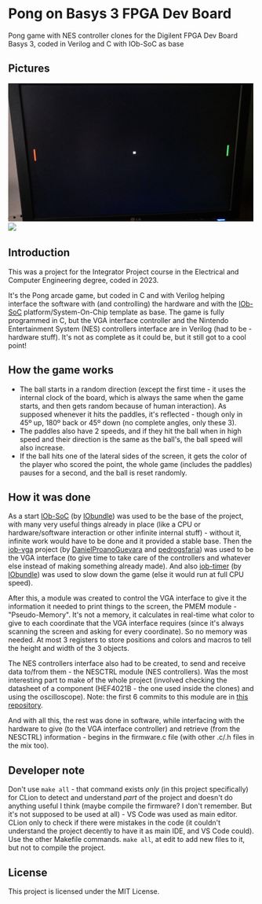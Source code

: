 # Pong on Basys 3 FPGA Dev Board
Pong game with NES controller clones for the Digilent FPGA Dev Board Basys 3, coded in Verilog and C with IOb-SoC as base

## Pictures
<img src="Pictures/Game picture.jpg" width="500"><img src="Pictures/Full set.jpg" width="500">

## Introduction
This was a project for the Integrator Project course in the Electrical and Computer Engineering degree, coded in 2023.

It's the Pong arcade game, but coded in C and with Verilog helping interface the software with (and controlling) the hardware and with the [IOb-SoC](https://github.com/IObundle/iob-soc) platform/System-On-Chip template as base. The game is fully programmed in C, but the VGA interface controller and the Nintendo Entertainment System (NES) controllers interface are in Verilog (had to be - hardware stuff). It's not as complete as it could be, but it still got to a cool point!

## How the game works
- The ball starts in a random direction (except the first time - it uses the internal clock of the board, which is always the same when the game starts, and then gets random because of human interaction). As supposed whenever it hits the paddles, it's reflected - though only in 45º up, 180º back or 45º down (no complete angles, only these 3).
- The paddles also have 2 speeds, and if they hit the ball when in high speed and their direction is the same as the ball's, the ball speed will also increase.
- If the ball hits one of the lateral sides of the screen, it gets the color of the player who scored the point, the whole game (includes the paddles) pauses for a second, and the ball is reset randomly.

## How it was done
As a start [IOb-SoC](https://github.com/IObundle/iob-soc) (by [IObundle](https://github.com/IObundle)) was used to be the base of the project, with many very useful things already in place (like a CPU or hardware/software interaction or other infinite internal stuff) - without it, infinite work would have to be done and it provided a stable base. Then the [iob-vga](https://github.com/IObundle/iob-vga) project (by [DanielProanoGuevara](https://github.com/DanielProanoGuevara) and [pedrogsfaria](https://github.com/pedrogsfaria)) was used to be the VGA interface (to give time to take care of the controllers and whatever else instead of making something already made). And also [iob-timer](https://github.com/IObundle/iob-timer) (by [IObundle](https://github.com/IObundle)) was used to slow down the game (else it would run at full CPU speed).

After this, a module was created to control the VGA interface to give it the information it needed to print things to the screen, the PMEM module - "Pseudo-Memory". It's not a memory, it calculates in real-time what color to give to each coordinate that the VGA interface requires (since it's always scanning the screen and asking for every coordinate). So no memory was needed. At most 3 registers to store positions and colors and macros to tell the height and width of the 3 objects.

The NES controllers interface also had to be created, to send and receive data to/from them - the NESCTRL module (NES controllers). Was the most interesting part to make of the whole project (involved checking the datasheet of a component (HEF4021B - the one used inside the clones) and using the oscilloscope). Note: the first 6 commits to this module are in [this repository](https://github.com/Edw590/iob-nesctrl).

And with all this, the rest was done in software, while interfacing with the hardware to give (to the VGA interface controller) and retrieve (from the NESCTRL) information - begins in the firmware.c file (with other .c/.h files in the mix too).

## Developer note
Don't use `make all` - that command exists *only* (in this project specifically) for CLion to detect and understand *part* of the project and doesn't do anything useful I think (maybe compile the firmware? I don't remember. But it's not supposed to be used at all) - VS Code was used as main editor. CLion only to check if there were mistakes in the code (it couldn't understand the project decently to have it as main IDE, and VS Code could). Use the other Makefile commands. `make all`, at edit to add new files to it, but not to compile the project.

## License
This project is licensed under the MIT License.
